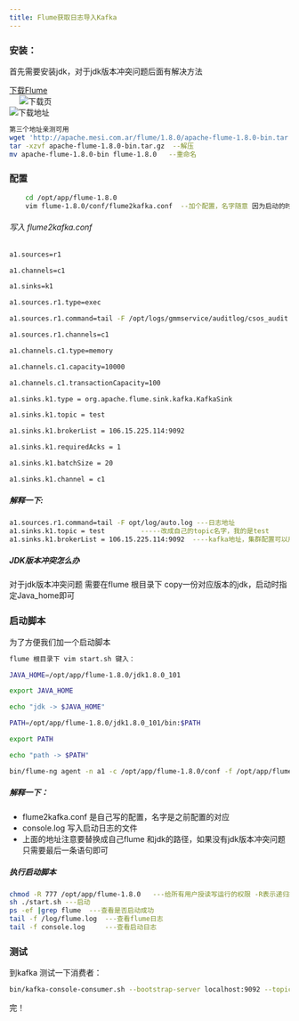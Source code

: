 ```yaml
---
title: Flume获取日志导入Kafka
---
```

### 安装：
首先需要安装jdk，对于jdk版本冲突问题后面有解决方法

[下载Flume](http://flume.apache.org/download.html)  
&emsp;
![下载页](http://www.york-yang.com/images/download.html.jpg)   
![下载地址](http://www.york-yang.com/images/apache-flume-1.8.0-bin.tar.gz.jpg)

``` bash
第三个地址亲测可用
wget 'http://apache.mesi.com.ar/flume/1.8.0/apache-flume-1.8.0-bin.tar.gz' --下载
tar -xzvf apache-flume-1.8.0-bin.tar.gz  --解压
mv apache-flume-1.8.0-bin flume-1.8.0   --重命名
```

### 配置

``` bash
    cd /opt/app/flume-1.8.0
    vim flume-1.8.0/conf/flume2kafka.conf  --加个配置，名字随意 因为启动的时候要指定配置文件的,这里用的是flume2kafka.conf

```

###### 写入 flume2kafka.conf
``` bash
a1.sources=r1

a1.channels=c1

a1.sinks=k1

a1.sources.r1.type=exec

a1.sources.r1.command=tail -F /opt/logs/gmmservice/auditlog/csos_audit.log

a1.sources.r1.channels=c1

a1.channels.c1.type=memory

a1.channels.c1.capacity=10000

a1.channels.c1.transactionCapacity=100

a1.sinks.k1.type = org.apache.flume.sink.kafka.KafkaSink

a1.sinks.k1.topic = test

a1.sinks.k1.brokerList = 106.15.225.114:9092

a1.sinks.k1.requiredAcks = 1

a1.sinks.k1.batchSize = 20

a1.sinks.k1.channel = c1
```
##### 解释一下:
``` bash
a1.sources.r1.command=tail -F opt/log/auto.log ---日志地址
a1.sinks.k1.topic = test         -----改成自己的topic名字，我的是test
a1.sinks.k1.brokerList = 106.15.225.114:9092  ----kafka地址，集群配置可以用逗号隔开
```

##### JDK版本冲突怎么办
对于jdk版本冲突问题 需要在flume 根目录下 copy一份对应版本的jdk，启动时指定Java_home即可  

### 启动脚本
为了方便我们加一个启动脚本
``` bash
flume 根目录下 vim start.sh 键入：

JAVA_HOME=/opt/app/flume-1.8.0/jdk1.8.0_101

export JAVA_HOME

echo "jdk -> $JAVA_HOME"

PATH=/opt/app/flume-1.8.0/jdk1.8.0_101/bin:$PATH

export PATH

echo "path -> $PATH"

bin/flume-ng agent -n a1 -c /opt/app/flume-1.8.0/conf -f /opt/app/flume-1.8.0/conf/flume2kafka.conf   >> console.log 2>&1 &


```
##### 解释一下：  
* flume2kafka.conf 是自己写的配置，名字是之前配置的对应   
* console.log 写入启动日志的文件  
* 上面的地址注意要替换成自己flume 和jdk的路径，如果没有jdk版本冲突问题        只需要最后一条语句即可  

##### 执行启动脚本

``` bash
chmod -R 777 /opt/app/flume-1.8.0   ---给所有用户授读写运行的权限 -R表示递归授权
sh ./start.sh ---启动
ps -ef |grep flume  ---查看是否启动成功
tail -f /log/flume.log  ---查看flume日志
tail -f console.log     ---查看启动日志

```

### 测试
到kafka 测试一下消费者：  

``` bash
bin/kafka-console-consumer.sh --bootstrap-server localhost:9092 --topic test
```

完！
